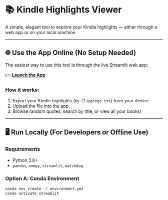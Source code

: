 # 📚 Kindle Highlights Viewer

A simple, elegant tool to explore your Kindle highlights — either through a web app or on your local machine.

---

## 🌐 Use the App Online (No Setup Needed)

The easiest way to use this tool is through the live Streamlit web app:

👉 **[Launch the App](https://your-streamlit-app-url.streamlit.app/)**

### How it works:
1. Export your Kindle highlights (`My Clippings.txt`) from your device.
2. Upload the file into the app.
3. Browse random quotes, search by title, or view all your books!

---

## 🖥️ Run Locally (For Developers or Offline Use)

### Requirements
- Python 3.8+
- `pandas`, `numpy`, `streamlit`, `watchdog`

### Option A: Conda Environment
```bash
conda env create -f environment.yml
conda activate streamlit

